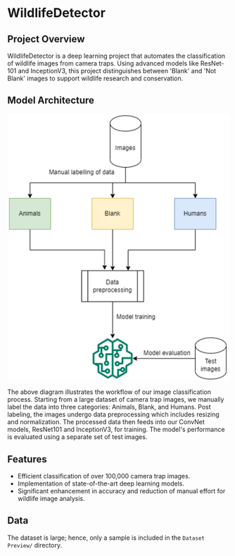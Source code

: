 # WildlifeDetector

## Project Overview
WildlifeDetector is a deep learning project that automates the classification of wildlife images from camera traps. Using advanced models like ResNet-101 and InceptionV3, this project distinguishes between 'Blank' and 'Not Blank' images to support wildlife research and conservation.

## Model Architecture
![Model Architecture](https://raw.githubusercontent.com/Aamir-Hullur/Wildlife-Detector/main/Images/Model_architecture.png)

The above diagram illustrates the workflow of our image classification process. Starting from a large dataset of camera trap images, we manually label the data into three categories: Animals, Blank, and Humans. Post labeling, the images undergo data preprocessing which includes resizing and normalization. The processed data then feeds into our ConvNet models, ResNet101 and InceptionV3, for training. The model's performance is evaluated using a separate set of test images.

## Features
- Efficient classification of over 100,000 camera trap images.
- Implementation of state-of-the-art deep learning models.
- Significant enhancement in accuracy and reduction of manual effort for wildlife image analysis.

## Data
The dataset is large; hence, only a sample is included in the `Dataset Preview/` directory.

